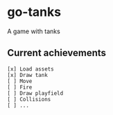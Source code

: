 # go-tanks
A game with tanks

## Current achievements

    [x] Load assets
    [x] Draw tank
    [ ] Move
    [ ] Fire
    [ ] Draw playfield
    [ ] Collisions
    [ ] ...
